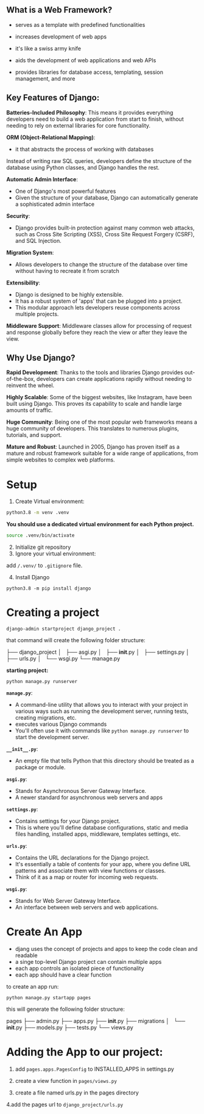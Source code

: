 ## What is a Web Framework?

- serves as a template with predefined functionalities
- increases development of web apps

- it's like a swiss army knife 
- aids the development of web applications and web APIs
- provides libraries for database access, templating, session management, and more


## Key Features of Django:

**Batteries-Included Philosophy**:
This means it provides everything developers need to build a web application from start to finish, without needing to rely on external libraries for core functionality.

**ORM (Object-Relational Mapping)**:
- it that abstracts the process of working with databases

Instead of writing raw SQL queries, developers define the structure of the database using Python classes, and Django handles the rest.

**Automatic Admin Interface**:
- One of Django's most powerful features
- Given the structure of your database, Django can automatically generate a sophisticated admin interface

**Security**:
- Django provides built-in protection against many common web attacks, such as Cross Site Scripting (XSS), Cross Site Request Forgery (CSRF), and SQL Injection.

**Migration System**:
- Allows developers to change the structure of the database over time without having to recreate it from scratch

**Extensibility**: 
- Django is designed to be highly extensible.
- It has a robust system of 'apps' that can be plugged into a project.
- This modular approach lets developers reuse components across multiple projects.

**Middleware Support**:
Middleware classes allow for processing of request and response globally before they reach the view or after they leave the view.


## Why Use Django?

**Rapid Development**: 
Thanks to the tools and libraries Django provides out-of-the-box, developers can create applications rapidly without needing to reinvent the wheel.

**Highly Scalable**: 
Some of the biggest websites, like Instagram, have been built using Django.
This proves its capability to scale and handle large amounts of traffic.

**Huge Community**:
Being one of the most popular web frameworks means a huge community of developers. This translates to numerous plugins, tutorials, and support.

**Mature and Robust**: Launched in 2005, Django has proven itself as a mature and robust framework suitable for a wide range of applications, from simple websites to complex web platforms.


# Setup

1. Create Virtual environment:
```bash
python3.8 -m venv .venv
```
**You should use a dedicated virtual environment for each Python project.**

```bash
source .venv/bin/activate
```

2. Initialize git repository
3. Ignore your virtual environment:

add `/.venv/` to `.gitignore` file.

4. Install Django

`python3.8 -m pip install django`

# Creating a project

`django-admin startproject django_project .`

that command will create the following folder structure:

├── django_project
│   ├── asgi.py
│   ├── __init__.py
│   ├── settings.py
│   ├── urls.py
│   └── wsgi.py
└── manage.py

**starting project:**

`python manage.py runserver`

**`manage.py`**:
- A command-line utility that allows you to interact with your project in various ways such as running the development server, running tests, creating migrations, etc.
- executes various Django commands
- You'll often use it with commands like `python manage.py runserver` to start the development server.

**`__init__.py`**:
- An empty file that tells Python that this directory should be treated as a package or module.

**`asgi.py`**:
- Stands for Asynchronous Server Gateway Interface.
- A newer standard for asynchronous web servers and apps

**`settings.py`**:
- Contains settings for your Django project.
- This is where you'll define database configurations, static and media files handling, installed apps, middleware, templates settings, etc.

**`urls.py`**:
- Contains the URL declarations for the Django project.
- It's essentially a table of contents for your app, where you define URL patterns and associate them with view functions or classes.
- Think of it as a map or router for incoming web requests.

**`wsgi.py`**:
- Stands for Web Server Gateway Interface.
- An interface between web servers and web applications.

# Create An App

- djang uses the concept of projects and apps to keep the code clean and readable
- a singe top-level Django project can contain multiple apps
- each app controls an isolated piece of functionality
- each app should have a clear function

to create an app run:

`python manage.py startapp pages`

this will generate the following folder structure:

pages
    ├── admin.py
    ├── apps.py
    ├── __init__.py
    ├── migrations
    │   └── __init__.py
    ├── models.py
    ├── tests.py
    └── views.py

# Adding the App to our project:

1. add `pages.apps.PagesConfig` to INSTALLED_APPS in settings.py

2. create a view function in `pages/views.py`

3. create a file named urls.py in the pages directory

4.add the pages url to `django_project/urls.py`






